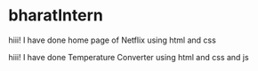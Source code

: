 # bharatIntern
hiii! I have done home page of Netflix using html and css

hiii! I have done Temperature Converter using html and css and js
